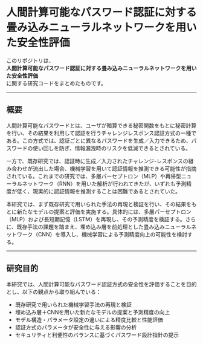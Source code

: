 # 人間計算可能なパスワード認証に対する<br>畳み込みニューラルネットワークを用いた安全性評価

このリポジトリは、  
**人間計算可能なパスワード認証に対する畳み込みニューラルネットワークを用いた安全性評価**  
に関する研究コードをまとめたものです。

---

## 概要

人間計算可能なパスワードとは、ユーザが暗算できる秘密関数をもとに秘密計算を行い、その結果を利用して認証を行うチャレンジレスポンス認証方式の一種である。この方式では、認証ごとに異なるパスワードを生成／入力できるため、パスワードの使い回しを防ぎ、情報漏洩時のリスクを低減できるとされている。

一方で、既存研究では、認証時に生成／入力されたチャレンジ-レスポンスの組み合わせが流出した場合、機械学習を用いて認証情報を推測できる可能性が指摘されている。これまでの研究では、多層パーセプトロン（MLP）や再帰型ニューラルネットワーク（RNN）を用いた解析が行われてきたが、いずれも予測精度が低く、現実的に認証情報を推測することは困難であるとされていた。

本研究では、まず既存研究で用いられた手法の再現と検証を行い、その結果をもとに新たなモデルの提案と評価を実施する。具体的には、多層パーセプトロン（MLP）および長短期記憶（LSTM）を再現し、その予測精度を検証する。さらに、既存手法の課題を踏まえ、埋め込み層を前処理とした畳み込みニューラルネットワーク（CNN）を導入し、機械学習による予測精度向上の可能性を検討する。

---

## 研究目的

本研究では、人間計算可能なパスワード認証方式の安全性を評価することを目的とし、以下の観点から取り組んでいる：

- 既存研究で用いられた機械学習手法の再現と検証
- 埋め込み層＋CNNを用いた新たなモデルの提案と予測精度の向上
- モデル構造・パラメータ設定の違いによる精度比較と性能評価
- 認証方式のパラメータが安全性に与える影響の分析
- セキュリティと利便性のバランスに基づくパスワード設計指針の提示
